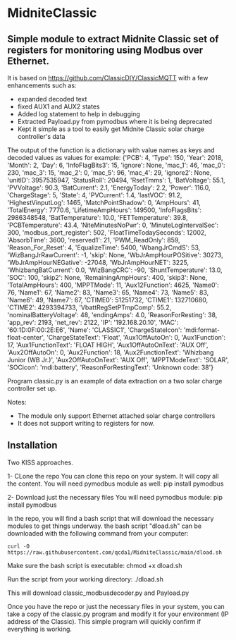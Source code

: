 # MidniteClassic
## Simple module to extract Midnite Classic set of registers for monitoring using Modbus over Ethernet.

It is based on https://github.com/ClassicDIY/ClassicMQTT with a few enhancements such as:
- expanded decoded text
- fixed AUX1 and AUX2 states
- Added log statement to help in debugging
- Extracted Payload.py from pymodbus where it is being deprecated
- Kept it simple as a tool to easily get Midnite Classic solar charge controller's data

The output of the function is a dictionary with value names as keys and decoded values as values for example:
{'PCB': 4, 'Type': 150, 'Year': 2018, 'Month': 2, 'Day': 6, 'InfoFlagBits3': 15, 'ignore': None, 'mac_1': 46, 'mac_0': 230, 'mac_3': 15, 'mac_2': 0, 'mac_5': 96, 'mac_4': 29, 'ignore2': None, 'unitID': 3957535947, 'StatusRoll': 20494, 'RsetTmms': 1, 'BatVoltage': 55.1, 'PVVoltage': 90.3, 'BatCurrent': 2.1, 'EnergyToday': 2.2, 'Power': 116.0, 'ChargeStage': 5, 'State': 4, 'PVCurrent': 1.4, 'lastVOC': 91.2, 'HighestVinputLog': 1465, 'MatchPointShadow': 0, 'AmpHours': 41, 'TotalEnergy': 7770.6, 'LifetimeAmpHours': 149500, 'InfoFlagsBits': 2986348548, 'BatTemperature': 10.0, 'FETTemperature': 39.8, 'PCBTemperature': 43.4, 'NiteMinutesNoPwr': 0, 'MinuteLogIntervalSec': 300, 'modbus_port_register': 502, 'FloatTimeTodaySeconds': 12002, 'AbsorbTime': 3600, 'reserved1': 21, 'PWM_ReadOnly': 859, 'Reason_For_Reset': 4, 'EqualizeTime': 5400, 'WbangJrCmdS': 53, 'WizBangJrRawCurrent': -1, 'skip': None, 'WbJrAmpHourPOSitive': 30273, 'WbJrAmpHourNEGative': -27048, 'WbJrAmpHourNET': 3225, 'WhizbangBatCurrent': 0.0, 'WizBangCRC': -90, 'ShuntTemperature': 13.0, 'SOC': 100, 'skip2': None, 'RemainingAmpHours': 400, 'skip3': None, 'TotalAmpHours': 400, 'MPPTMode': 11, 'Aux12Function': 4625, 'Name0': 76, 'Name1': 67, 'Name2': 83, 'Name3': 65, 'Name4': 73, 'Name5': 83, 'Name6': 49, 'Name7': 67, 'CTIME0': 51251732, 'CTIME1': 132710680, 'CTIME2': 4293394733, 'VbattRegSetPTmpComp': 55.2, 'nominalBatteryVoltage': 48, 'endingAmps': 4.0, 'ReasonForResting': 38, 'app_rev': 2193, 'net_rev': 2122, 'IP': '192.168.20.10', 'MAC': '60:1D:0F:00:2E:E6', 'Name': 'CLASSIC1', 'ChargeStateIcon': 'mdi:format-float-center', 'ChargeStateText': 'Float', 'Aux1OffAutoOn': 0, 'Aux1Function': 17, 'Aux1FunctionText': 'FLOAT HIGH', 'Aux1OffAutoOnText': 'AUX Off', 'Aux2OffAutoOn': 0, 'Aux2Function': 18, 'Aux2FunctionText': 'Whizbang Junior (WB Jr.)', 'Aux2OffAutoOnText': 'AUX Off', 'MPPTModeText': 'SOLAR', 'SOCicon': 'mdi:battery', 'ReasonForRestingText': 'Unknown code: 38'}

Program classic.py is an example of data extraction on a two solar charge controller set up.

Notes:
- The module only support Ethernet attached solar charge controllers
- It does not support writing to registers for now.

## Installation
Two KISS approaches.

1- CLone the repo
You can clone this repo on your system. It will copy all the content.
You will need pymodbus module as well: pip install pymodbus

2- Download just the necessary files
You will need pymodbus module:
pip install pymodbus

In the repo, you will find a bash script that will download the necessary modules to get things underway. the bash script "dload.sh" can be downloaded with the following command from your computer:

    curl -O https://raw.githubusercontent.com/qcda1/MidniteClassic/main/dload.sh

Make sure the bash script is executable: chmod +x dload.sh

Run the script from your working directory: ./dload.sh

This will download classic_modbusdecoder.py and Payload.py


Once you have the repo or just the necessary files in your system, you can take a copy of the classic.py program and modify it for your environment (IP address of the Classic). This simple program will quickly confirm if everything is working.


